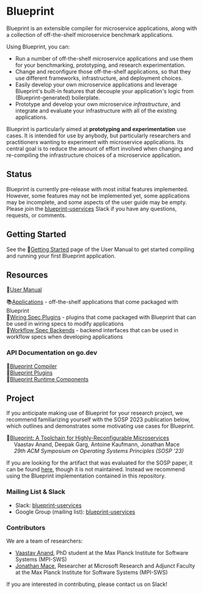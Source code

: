 # Blueprint

Blueprint is an extensible compiler for microservice applications, along with a collection of off-the-shelf microservice benchmark applications.

Using Blueprint, you can:
 * Run a number of off-the-shelf microservice applications and use them for your benchmarking, prototyping, and research experimentation.
 * Change and reconfigure those off-the-shelf applications, so that they use different frameworks, infrastructure, and deployment choices.
 * Easily develop your own microservice applications and leverage Blueprint's built-in features that decouple your application's logic from (Blueprint-generated) boilerplate.
 * Prototype and develop your own microservice *infrastructure*, and integrate and evaluate your infrastructure with all of the existing applications.

Blueprint is particularly aimed at **prototyping and experimentation** use cases.  It is intended for use by anybody, but particularly researchers and practitioners wanting to experiment with microservice applications.  Its central goal is to reduce the amount of effort involved when changing and re-compiling the infrastructure choices of a microservice application.  

## Status

Blueprint is currently pre-release with most initial features implemented.  However, some features may not be implemented yet, some applications may be incomplete, and some aspects of the user guide may be empty.  Please join the [blueprint-uservices](https://blueprint-uservices.slack.com/) Slack if you have any questions, requests, or comments.

## Getting Started

See the 📖[Getting Started](docs/manual/gettingstarted.md) page of the User Manual to get started compiling and running your first Blueprint application.

## Resources

📘[User Manual](docs/manual)

📚[Applications](examples) - off-the-shelf applications that come packaged with Blueprint\
📝[Wiring Spec Plugins](plugins) - plugins that come packaged with Blueprint that can be used in wiring specs to modify applications\
📓[Workflow Spec Backends](runtime/core) - backend interfaces that can be used in workflow specs when developing applications

### API Documentation on go.dev

🚀[Blueprint Compiler](https://pkg.go.dev/github.com/blueprint-uservices/blueprint/blueprint)\
🚀[Blueprint Plugins](https://pkg.go.dev/github.com/blueprint-uservices/blueprint/plugins)\
🚀[Blueprint Runtime Components](https://pkg.go.dev/github.com/blueprint-uservices/blueprint/runtime)

## Project

If you anticipate making use of Blueprint for your research project, we recommend familiarizing yourself with the SOSP 2023 publication below, which outlines and demonstrates some motivating use cases for Blueprint.

📄[Blueprint: A Toolchain for Highly-Reconfigurable Microservices](https://blueprint-uservices.github.io/assets/pdf/anand2023blueprint.pdf)\
&nbsp;&nbsp;&nbsp;&nbsp;&nbsp;Vaastav Anand, Deepak Garg, Antoine Kaufmann, Jonathan Mace\
&nbsp;&nbsp;&nbsp;&nbsp;&nbsp;*29th ACM Symposium on Operating Systems Principles (SOSP '23)*

If you are looking for the artifact that was evaluated for the SOSP paper, it can be found [here](https://gitlab.mpi-sws.org/cld/blueprint), though it is not maintained.  Instead we recommend using the Blueprint implementation contained in this repository.

### Mailing List & Slack

 * Slack: [blueprint-uservices](https://blueprint-uservices.slack.com/)
 * Google Group (mailing list): [blueprint-uservices](https://groups.google.com/g/blueprint-uservices)

### Contributors

We are a team of researchers:
 * [Vaastav Anand](https://vaastavanand.com/), PhD student at the Max Planck Institute for Software Systems (MPI-SWS)
 * [Jonathan Mace](https://www.microsoft.com/en-us/research/people/jonathanmace/), Researcher at Microsoft Research and Adjunct Faculty at the Max Planck Institute for Software Systems (MPI-SWS)

If you are interested in contributing, please contact us on Slack!
